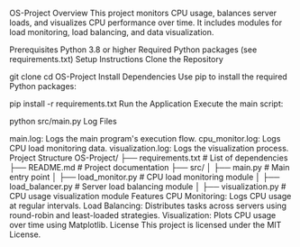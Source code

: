 OS-Project
Overview
This project monitors CPU usage, balances server loads, and visualizes CPU performance over time. It includes modules for load monitoring, load balancing, and data visualization.

Prerequisites
Python 3.8 or higher
Required Python packages (see requirements.txt)
Setup Instructions
Clone the Repository

git clone <repository-url>
cd OS-Project
Install Dependencies Use pip to install the required Python packages:

pip install -r requirements.txt
Run the Application Execute the main script:

python src/main.py
Log Files

main.log: Logs the main program's execution flow.
cpu_monitor.log: Logs CPU load monitoring data.
visualization.log: Logs the visualization process.
Project Structure
OS-Project/
├── requirements.txt       # List of dependencies
├── README.md              # Project documentation
├── src/
│   ├── main.py            # Main entry point
│   ├── load_monitor.py    # CPU load monitoring module
│   ├── load_balancer.py   # Server load balancing module
│   ├── visualization.py   # CPU usage visualization module
Features
CPU Monitoring: Logs CPU usage at regular intervals.
Load Balancing: Distributes tasks across servers using round-robin and least-loaded strategies.
Visualization: Plots CPU usage over time using Matplotlib.
License
This project is licensed under the MIT License.
